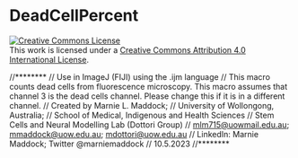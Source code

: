 # DeadCellPercent

<a rel="license" href="http://creativecommons.org/licenses/by/4.0/"><img alt="Creative Commons License" style="border-width:0" src="https://i.creativecommons.org/l/by/4.0/88x31.png" /></a><br />This work is licensed under a <a rel="license" href="http://creativecommons.org/licenses/by/4.0/">Creative Commons Attribution 4.0 International License</a>.

//********
// Use in ImageJ (FIJI) using the .ijm language
// This macro counts dead cells from fluorescence microscopy. This macro assumes that channel 3 is the dead cells channel. Please change this if it is in a different channel.
// Created by Marnie L. Maddock; 
// University of Wollongong, Australia;
// School of Medical, Indigenous and Health Sciences
// Stem Cells and Neural Modelling Lab (Dottori Group)
// mlm715@uowmail.edu.au; mmaddock@uow.edu.au; mdottori@uow.edu.au
// LinkedIn: Marnie Maddock; Twitter @marniemaddock
// 10.5.2023
//********
